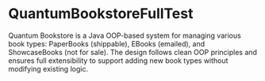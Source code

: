 # QuantumBookstoreFullTest
Quantum Bookstore is a Java OOP-based system for managing various book types: PaperBooks (shippable), EBooks (emailed), and ShowcaseBooks (not for sale). The design follows clean OOP principles and ensures full extensibility to support adding new book types without modifying existing logic.

